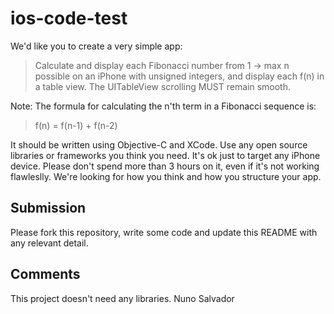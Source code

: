 # ios-code-test

We'd like you to create a very simple app:
> Calculate and display each Fibonacci number from 1 -> max n possible on an iPhone with unsigned integers, and display each f(n) in a table view.  The UITableView scrolling MUST remain smooth.

Note: The formula for calculating the n'th term in a Fibonacci sequence is:
>f(n) = f(n-1) + f(n-2)

It should be written using Objective-C and XCode. Use any open source libraries or frameworks you think you need. It's ok just to target any iPhone device.
Please don't spend more than 3 hours on it, even if it's not working flawleslly. We're looking for how you think and how you structure your app.

## Submission

Please fork this repository, write some code and update this README with any relevant detail.

## Comments

This project doesn't need any libraries. 
Nuno Salvador